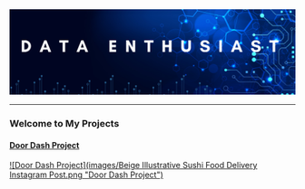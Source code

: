 <img src="images/Blue Modern Digital Marketing linkedIn article cover image.png?raw=true"/>

---

### Welcome to My Projects

#### [Door Dash Project](/bank)
<!--For this project I used Excel. Excel tools shown are functions (COUNT, MAX, AVERAGE, SUM, MIN). Scatter plots, histograms, advanced if-then formulas, pivot tables, and VLOOKUPs. This was my first time using Excel and I can see why it is still used as a data visualization tool.-->
<!--<img src="images/Beige Illustrative Sushi Food Delivery Instagram Post.png?raw=true"/>-->

[![Door Dash Project](images/Beige Illustrative Sushi Food Delivery Instagram Post.png "Door Dash Project")](https://www.linkedin.com/pulse/door-dash-case-study-using-excel-martin-deleon/?trackingId=GgZISrCVS62kg5z9Qcyp%2FA%3D%3D)

<!--
---
#### [Linked File Project](/files/Day 12 - 21 days to data.pdf)
<img src="images/21 Days To Data Challenge.png?raw=true"/>
For this project, I explored what a good analytics PowerPoint presentation should entail. It talks about main talking points, how to tie data to the business value, and much more. 
-->
<!--
---
#### [External Link Project](https://www.linkedin.com/pulse/what-i-learned-21-days-data-avery-smith)
[<img src="images/21 Days To Data Challenge What I've Learned Cover.png?raw=true"/>](https://www.linkedin.com/pulse/what-i-learned-21-days-data-avery-smith)
My final write up for Avery Smith's 21 Days To Data project covering New York City crime data. 

-->
<!--
---
#### [Education Project](https://www.linkedin.com/pulse/massachusetts-education-analysis-samantha-paul/)
[<img src="images/21 Days To Data Challenge What I've Learned Cover.png?raw=true"/>](https://www.linkedin.com/pulse/what-i-learned-21-days-data-avery-smith)
In this case study from Data Analytics Accelerator, I was prompted to analyze the State of Massachusetts education data. The main focuses were:
What schools are struggling the most?
How does class size affect college admission?
What are the top math schools in the state? 

---
-->
<!--
### Category Name 2

- [Project 1 Title](http://example.com/)
- [Project 2 Title](http://example.com/)
- [Project 3 Title](http://example.com/)
- [Project 4 Title](http://example.com/)
- [Project 5 Title](http://example.com/)

---
-->




